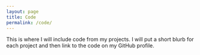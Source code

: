 ```yaml
---
layout: page
title: Code
permalink: /code/
---
```


This is where I will include code from my projects. I will put a short blurb for each project and then link to the code on my GitHub profile.

